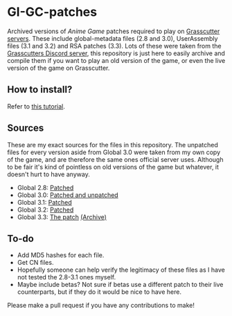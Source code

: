 # GI-GC-patches
Archived versions of *Anime Game* patches required to play on [Grasscutter servers](https://github.com/Grasscutters/Grasscutter). These include global-metadata files (2.8 and 3.0), UserAssembly files (3.1 and 3.2) and RSA patches (3.3). Lots of these were taken from the [Grasscutters Discord server](https://discord.gg/grasscutter), this repository is just here to easily archive and compile them if you want to play an old version of the game, or even the live version of the game on Grasscutter.

## How to install?
Refer to [this tutorial](TUTORIAL.md).

## Sources
These are my exact sources for the files in this repository. The unpatched files for every version aside from Global 3.0 were taken from my own copy of the game, and are therefore the same ones official server uses. Although to be fair it's kind of pointless on old versions of the game but whatever, it doesn't hurt to have anyway.

* Global 2.8: [Patched](https://discord.com/channels/965284035985305680/969297345240006736/996728837838741514)
* Global 3.0: [Patched and unpatched](https://discord.com/channels/965284035985305680/969297345240006736/1014278094204436561)
* Global 3.1: [Patched](https://discord.com/channels/965284035985305680/969297345240006736/1024342034716295269)
* Global 3.2: [Patched](https://discord.com/channels/965284035985305680/969297345240006736/1037131564833837091)
* Global 3.3: [The patch](https://github.com/34736384/RSAPatch) [(Archive)](https://web.archive.org/web/20221220151708/https://github.com/34736384/RSAPatch)

## To-do
* Add MD5 hashes for each file.
* Get CN files.
* Hopefully someone can help verify the legitimacy of these files as I have not tested the 2.8-3.1 ones myself.
* Maybe include betas? Not sure if betas use a different patch to their live counterparts, but if they do it would be nice to have here.

Please make a pull request if you have any contributions to make!